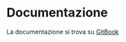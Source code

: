 # Documentazione
La documentazione si trova su [GitBook](https://albertosola2002.gitbook.io/docker-utilities/docs)